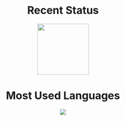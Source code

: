 <h1 align='center'>Recent Status</h1>
<div align="center"> <img height="137px" src="https://github-readme-stats.vercel.app/api?username=ethshawn&hide_title=true&hide_border=true&show_icons=trueline_height=21&text_color=000&icon_color=000&bg_color=0,ea6161,ffc64d,fffc4d,52fa5a&theme=graywhite" /> </div>
<h1 align='center'>Most Used Languages</h1>
<div align="center"> <img src="https://github-readme-stats.vercel.app/api/top-langs/?username=ethshawn&hide_title=true&hide_border=true&layout=compact&langs_count=6&text_color=000&icon_color=fff&bg_color=0,52fa5a,4dfcff,c64dff&theme=graywhite" /> </div>
